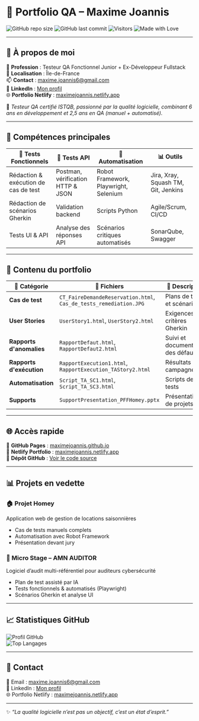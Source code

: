 # 🚀 Portfolio QA – Maxime Joannis

![GitHub repo size](https://img.shields.io/github/repo-size/maximejoannis/maximejoannis.github.io?color=blue&label=Taille%20du%20repo)
![GitHub last commit](https://img.shields.io/github/last-commit/maximejoannis/maximejoannis.github.io?color=brightgreen&label=Dernière%20MAJ)
![Visitors](https://visitor-badge.laobi.icu/badge?page_id=maximejoannis.portfolio)
![Made with Love](https://img.shields.io/badge/Fait%20avec-%E2%9D%A4-red)

---

## 👋 À propos de moi
🎯 **Profession** : Testeur QA Fonctionnel Junior + Ex-Développeur Fullstack  
📍 **Localisation** : Île-de-France  
📫 **Contact** : [maxime.joannis6@gmail.com](mailto:maxime.joannis6@gmail.com)  
💼 **LinkedIn** : [Mon profil](https://www.linkedin.com/in/maxime-joannis-37ab528)  
🌐 **Portfolio Netlify** : [maximejoannis.netlify.app](https://maximejoannis.netlify.app)  

💬 *Testeur QA certifié ISTQB, passionné par la qualité logicielle, combinant 6 ans en développement et 2,5 ans en QA (manuel + automatisé).*

---

## 🌟 Compétences principales

| 🧪 Tests Fonctionnels | 🔌 Tests API | 🤖 Automatisation | 📊 Outils |
|-----------------------|--------------|-------------------|-----------|
| Rédaction & exécution de cas de test | Postman, vérification HTTP & JSON | Robot Framework, Playwright, Selenium | Jira, Xray, Squash TM, Git, Jenkins |
| Rédaction de scénarios Gherkin | Validation backend | Scripts Python | Agile/Scrum, CI/CD |
| Tests UI & API | Analyse des réponses API | Scénarios critiques automatisés | SonarQube, Swagger |

---

## 📂 Contenu du portfolio

| 📂 Catégorie | 📄 Fichiers | 📌 Description |
|--------------|------------|---------------|
| **Cas de test** | `CT_FaireDemandeReservation.html`, `Cas_de_tests_remediation.JPG` | Plans de tests et scénarios |
| **User Stories** | `UserStory1.html`, `UserStory2.html` | Exigences + critères Gherkin |
| **Rapports d'anomalies** | `RapportDefaut.html`, `RapportDefaut2.html` | Suivi et documentation des défauts |
| **Rapports d'exécution** | `RapportExecution1.html`, `RapportExecution_TAStory2.html` | Résultats des campagnes |
| **Automatisation** | `Script_TA_SC1.html`, `Script_TA_SC3.html` | Scripts de tests |
| **Supports** | `SupportPresentation_PFFHomey.pptx` | Présentation de projets |

---

## 🌐 Accès rapide
🔗 **GitHub Pages** : [maximejoannis.github.io](https://maximejoannis.github.io)  
🔗 **Netlify Portfolio** : [maximejoannis.netlify.app](https://maximejoannis.netlify.app)  
🔗 **Dépôt GitHub** : [Voir le code source](https://github.com/maximejoannis)

---

## 📊 Projets en vedette

### 🏠 Projet **Homey**
Application web de gestion de locations saisonnières
- Cas de tests manuels complets
- Automatisation avec Robot Framework
- Présentation devant jury

### 🔐 Micro Stage – **AMN AUDITOR**
Logiciel d’audit multi-référentiel pour auditeurs cybersécurité
- Plan de test assisté par IA
- Tests fonctionnels & automatisés (Playwright)
- Scénarios Gherkin et analyse UI

---

## 📈 Statistiques GitHub

![Profil GitHub](https://github-readme-stats.vercel.app/api?username=maximejoannis&show_icons=true&theme=tokyonight)  
![Top Langages](https://github-readme-stats.vercel.app/api/top-langs/?username=maximejoannis&layout=compact&theme=tokyonight)

---

## 💬 Contact
📧 Email : [maxime.joannis6@gmail.com](mailto:maxime.joannis6@gmail.com)  
💼 LinkedIn : [Mon profil](https://www.linkedin.com/in/maxime-joannis-37ab528)  
🌐 Portfolio Netlify : [maximejoannis.netlify.app](https://maximejoannis.netlify.app)  

---
✨ *“La qualité logicielle n’est pas un objectif, c’est un état d’esprit.”*
